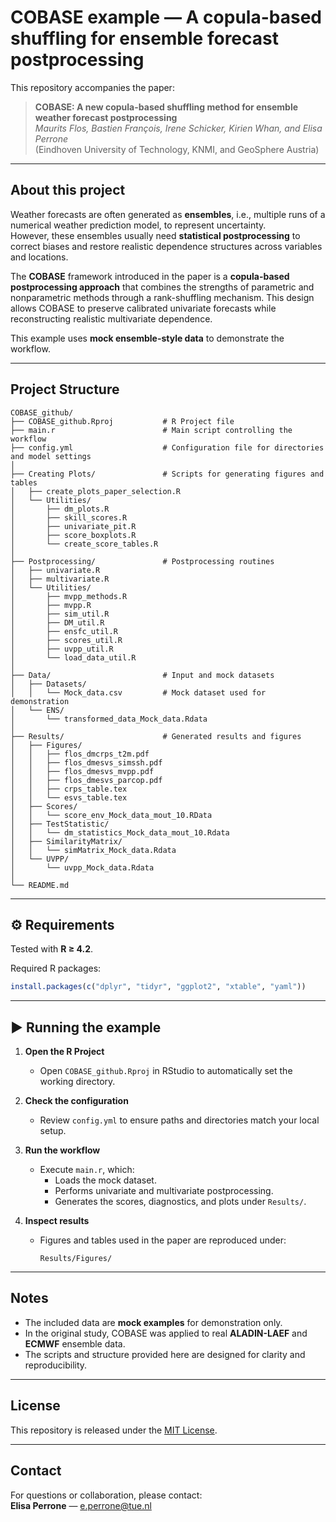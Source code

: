 # COBASE example — A copula-based shuffling for ensemble forecast postprocessing

This repository accompanies the paper:

> **COBASE: A new copula-based shuffling method for ensemble weather forecast postprocessing**  
> *Maurits Flos, Bastien François, Irene Schicker, Kirien Whan, and Elisa Perrone*  
> (Eindhoven University of Technology, KNMI, and GeoSphere Austria)

---

## About this project

Weather forecasts are often generated as **ensembles**, i.e., multiple runs of a numerical weather prediction model, to represent uncertainty.  
However, these ensembles usually need **statistical postprocessing** to correct biases and restore realistic dependence structures across variables and locations.

The **COBASE** framework introduced in the paper is a **copula-based postprocessing approach** that combines the strengths of parametric and nonparametric methods through a rank-shuffling mechanism. This design allows COBASE to preserve calibrated univariate forecasts while reconstructing realistic multivariate dependence.

This example uses **mock ensemble-style data** to demonstrate the workflow.

---

## Project Structure

```
COBASE_github/
├── COBASE_github.Rproj           # R Project file
├── main.r                        # Main script controlling the workflow
├── config.yml                    # Configuration file for directories and model settings
│
├── Creating Plots/               # Scripts for generating figures and tables
│   ├── create_plots_paper_selection.R
│   └── Utilities/
│       ├── dm_plots.R
│       ├── skill_scores.R
│       ├── univariate_pit.R
│       ├── score_boxplots.R
│       └── create_score_tables.R
│
├── Postprocessing/               # Postprocessing routines
│   ├── univariate.R
│   ├── multivariate.R
│   └── Utilities/
│       ├── mvpp_methods.R
│       ├── mvpp.R
│       ├── sim_util.R
│       ├── DM_util.R
│       ├── ensfc_util.R
│       ├── scores_util.R
│       ├── uvpp_util.R
│       └── load_data_util.R
│
├── Data/                         # Input and mock datasets
│   ├── Datasets/
│   │   └── Mock_data.csv         # Mock dataset used for demonstration
│   └── ENS/
│       └── transformed_data_Mock_data.Rdata
│
├── Results/                      # Generated results and figures
│   ├── Figures/
│   │   ├── flos_dmcrps_t2m.pdf
│   │   ├── flos_dmesvs_simssh.pdf
│   │   ├── flos_dmesvs_mvpp.pdf
│   │   ├── flos_dmesvs_parcop.pdf
│   │   ├── crps_table.tex
│   │   └── esvs_table.tex
│   ├── Scores/
│   │   └── score_env_Mock_data_mout_10.RData
│   ├── TestStatistic/
│   │   └── dm_statistics_Mock_data_mout_10.Rdata
│   ├── SimilarityMatrix/
│   │   └── simMatrix_Mock_data.Rdata
│   └── UVPP/
│       └── uvpp_Mock_data.Rdata
│
└── README.md
```

---

## ⚙️ Requirements

Tested with **R ≥ 4.2**.

Required R packages:

```r
install.packages(c("dplyr", "tidyr", "ggplot2", "xtable", "yaml"))
```

---

## ▶️ Running the example

1. **Open the R Project**
   - Open `COBASE_github.Rproj` in RStudio to automatically set the working directory.

2. **Check the configuration**
   - Review `config.yml` to ensure paths and directories match your local setup.

3. **Run the workflow**
   - Execute `main.r`, which:
     - Loads the mock dataset.
     - Performs univariate and multivariate postprocessing.
     - Generates the scores, diagnostics, and plots under `Results/`.

4. **Inspect results**
   - Figures and tables used in the paper are reproduced under:
     ```
     Results/Figures/
     ```

---

## Notes

- The included data are **mock examples** for demonstration only.  
- In the original study, COBASE was applied to real **ALADIN-LAEF** and **ECMWF** ensemble data.  
- The scripts and structure provided here are designed for clarity and reproducibility.

---

## License

This repository is released under the [MIT License](LICENSE).

---

## Contact

For questions or collaboration, please contact:  
**Elisa Perrone** — [e.perrone@tue.nl](mailto:e.perrone@tue.nl)

